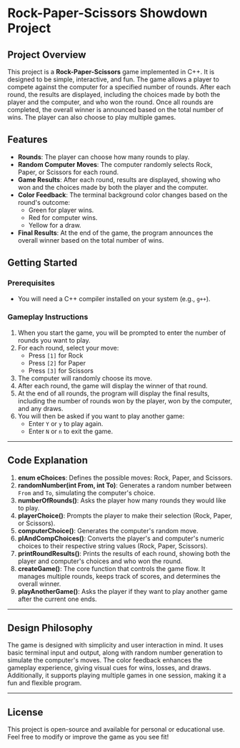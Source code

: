 # Rock-Paper-Scissors Showdown Project

## Project Overview

This project is a **Rock-Paper-Scissors** game implemented in C++. It is designed to be simple, interactive, and fun. The game allows a player to compete against the computer for a specified number of rounds. After each round, the results are displayed, including the choices made by both the player and the computer, and who won the round. Once all rounds are completed, the overall winner is announced based on the total number of wins. The player can also choose to play multiple games.

## Features

- **Rounds**: The player can choose how many rounds to play.
- **Random Computer Moves**: The computer randomly selects Rock, Paper, or Scissors for each round.
- **Game Results**: After each round, results are displayed, showing who won and the choices made by both the player and the computer.
- **Color Feedback**: The terminal background color changes based on the round's outcome:
  - Green for player wins.
  - Red for computer wins.
  - Yellow for a draw.
- **Final Results**: At the end of the game, the program announces the overall winner based on the total number of wins.

## Getting Started

### Prerequisites

- You will need a C++ compiler installed on your system (e.g., `g++`).
### Gameplay Instructions

1. When you start the game, you will be prompted to enter the number of rounds you want to play.
2. For each round, select your move:
   - Press `[1]` for Rock
   - Press `[2]` for Paper
   - Press `[3]` for Scissors
3. The computer will randomly choose its move.
4. After each round, the game will display the winner of that round.
5. At the end of all rounds, the program will display the final results, including the number of rounds won by the player, won by the computer, and any draws.
6. You will then be asked if you want to play another game:
   - Enter `Y` or `y` to play again.
   - Enter `N` or `n` to exit the game.

---

## Code Explanation

1. **enum eChoices**: Defines the possible moves: Rock, Paper, and Scissors.
2. **randomNumber(int From, int To)**: Generates a random number between `From` and `To`, simulating the computer's choice.
3. **numberOfRounds()**: Asks the player how many rounds they would like to play.
4. **playerChoice()**: Prompts the player to make their selection (Rock, Paper, or Scissors).
5. **computerChoice()**: Generates the computer's random move.
6. **plAndCompChoices()**: Converts the player's and computer's numeric choices to their respective string values (Rock, Paper, Scissors).
7. **printRoundResults()**: Prints the results of each round, showing both the player and computer's choices and who won the round.
8. **createGame()**: The core function that controls the game flow. It manages multiple rounds, keeps track of scores, and determines the overall winner.
9. **playAnotherGame()**: Asks the player if they want to play another game after the current one ends.

---

## Design Philosophy

The game is designed with simplicity and user interaction in mind. It uses basic terminal input and output, along with random number generation to simulate the computer's moves. The color feedback enhances the gameplay experience, giving visual cues for wins, losses, and draws. Additionally, it supports playing multiple games in one session, making it a fun and flexible program.

---

## License

This project is open-source and available for personal or educational use. Feel free to modify or improve the game as you see fit!

